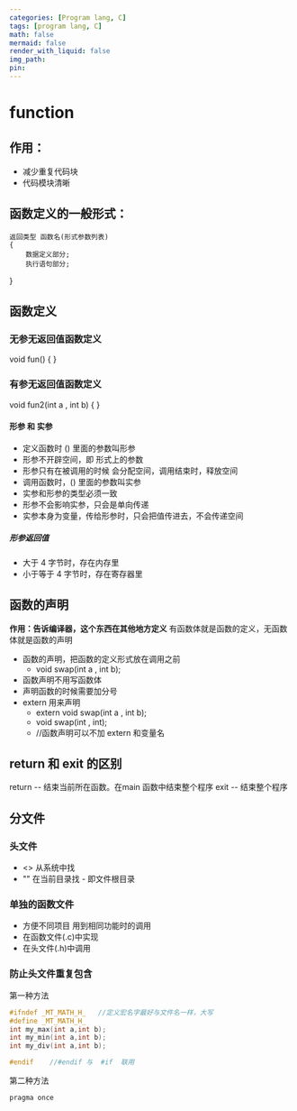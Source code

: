 ```yaml
---
categories: [Program lang, C]
tags: [program lang, C]
math: false
mermaid: false
render_with_liquid: false
img_path: 
pin: 
---
```

# function
## 作用：
* 减少重复代码块
* 代码模块清晰

## 函数定义的一般形式：
	返回类型 函数名(形式参数列表)
	{
		数据定义部分;
		执行语句部分;
}
           





## 函数定义
### 无参无返回值函数定义
void fun()
{
}

### 有参无返回值函数定义
void fun2(int a , int b)
{
}

#### 形参 和 实参
* 定义函数时 () 里面的参数叫形参
* 形参不开辟空间，即 形式上的参数
* 形参只有在被调用的时候 会分配空间，调用结束时，释放空间
* 调用函数时，() 里面的参数叫实参
* 实参和形参的类型必须一致
* 形参不会影响实参，只会是单向传递
* 实参本身为变量，传给形参时，只会把值传进去，不会传递空间


##### 形参返回值
* 大于 4 字节时，存在内存里
* 小于等于 4 字节时，存在寄存器里




## 函数的声明
**作用：告诉编译器，这个东西在其他地方定义**
有函数体就是函数的定义，无函数体就是函数的声明



* 函数的声明，把函数的定义形式放在调用之前
    * void swap(int a , int b);
* 函数声明不用写函数体
* 声明函数的时候需要加分号
* extern 用来声明
    * extern void swap(int a , int b);
    * void swap(int , int); 
    *  //函数声明可以不加 extern 和变量名
   



## return 和 exit 的区别
return  -- 结束当前所在函数。在main 函数中结束整个程序
exit -- 结束整个程序




## 分文件
### 头文件
* <> 从系统中找
* "" 在当前目录找  -  即文件根目录

### 单独的函数文件
* 方便不同项目 用到相同功能时的调用
* 在函数文件(.c)中实现
* 在头文件(.h)中调用

### 防止头文件重复包含
第一种方法
```c
#ifndef _MT_MATH_H_   //定义宏名字最好与文件名一样，大写
#define _MT_MATH_H_
int my_max(int a,int b);
int my_min(int a,int b);
int my_div(int a,int b);

#endif    //#endif 与  #if  联用
```

第二种方法
```c
pragma once
```